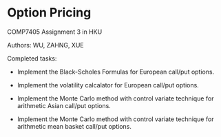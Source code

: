 # Option Pricing

COMP7405 Assignment 3 in HKU

Authors: WU, ZAHNG, XUE 

Completed tasks:


* Implement the Black-Scholes Formulas for European call/put options.

* Implement the volatility calcalator for European call/put options.

* Implement the Monte Carlo method with control variate technique for arithmetic Asian call/put options.

* Implement the Monte Carlo method with control variate technique for arithmetic mean basket call/put options.
